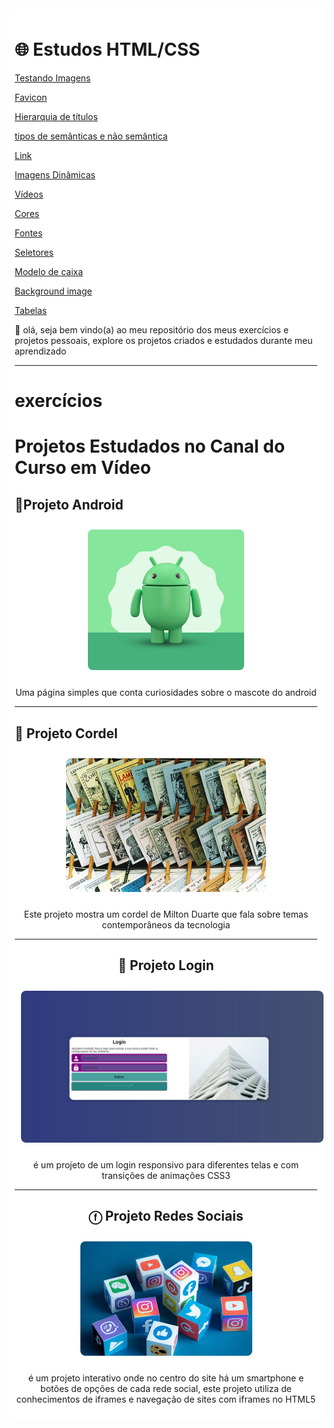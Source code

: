 <link rel="stylesheet" href="style-readme.css">
<div style="background-color: white; padding:10px; margin: auto; border-radius: 10px;">

<h1>🌐 Estudos HTML/CSS</h1>

<a href="https://ygorhenriquelima.github.io/estudos_Desenvolvimento_web/exercicios/ex003/index.html">Testando Imagens</a>

<a href="https://ygorhenriquelima.github.io/estudos_Desenvolvimento_web/exercicios/ex004/index.html">Favicon</a>

<a href="https://ygorhenriquelima.github.io/estudos_Desenvolvimento_web/exercicios/ex006/index.html">Hierarquia de títulos</a>

<a href="https://ygorhenriquelima.github.io/estudos_Desenvolvimento_web/exercicios/ex008a/index.html">tipos de semânticas e não semântica</a>

<a href="https://ygorhenriquelima.github.io/estudos_Desenvolvimento_web/exercicios/ex010/index.html">Link</a>

<a href="https://ygorhenriquelima.github.io/estudos_Desenvolvimento_web/exercicios/ex011/index.html">Imagens Dinâmicas</a>

<a href="https://ygorhenriquelima.github.io/estudos_Desenvolvimento_web/exercicios/ex012/index.html">Vídeos</a>

<a href="https://ygorhenriquelima.github.io/estudos_Desenvolvimento_web/exercicios/ex016/cor01.html">Cores</a>

<a href="https://ygorhenriquelima.github.io/estudos_Desenvolvimento_web/exercicios/ex017/fonte01.html">Fontes</a>

<a href="https://ygorhenriquelima.github.io/estudos_Desenvolvimento_web/exercicios/ex019/seletor01.html">Seletores</a>

<a href="https://ygorhenriquelima.github.io/estudos_Desenvolvimento_web/exercicios/ex022/caixa01.html">Modelo de caixa</a>

<a href="https://ygorhenriquelima.github.io/estudos_Desenvolvimento_web/exercicios/ex023/fundo001.html">Background image</a>

<a href="https://ygorhenriquelima.github.io/estudos_Desenvolvimento_web/exercicios/ex024/tabela001.html">Tabelas</a>
<a href=""></a>
<a href=""></a>

<p>
🎯 olá, seja bem vindo(a) ao meu repositório dos meus exercícios e projetos pessoais, explore os projetos criados e estudados durante meu aprendizado
</p>

<hr>
<h1>exercícios</h1>


<h1> Projetos Estudados no Canal do Curso em Vídeo </h1>

<h2>📱Projeto Android</h2>
<div style="text-align:center;">
<a href="https://ygorhenriquelima.github.io/estudos_Desenvolvimento_web/projetos/Projeto_android/index.html" target="_blank">
    <img src="README-imgs/android.jpeg" alt="Projeto Android" style="border-radius: 8px; margin: 10px;">
</a>
<p>Uma página simples que conta curiosidades sobre o mascote do android</p>
</div>

<hr>

<h2> 📜 Projeto Cordel </h2>
<div style="text-align:center;">
<a href="https://ygorhenriquelima.github.io/estudos_Desenvolvimento_web/projetos/projeto_cordel/index.html" target="_blank">
    <img src="README-imgs/Literatura_de_cordel.jpg" alt="Projeto Cordel" style="border-radius: 8px; margin: 10px;">
</a>
<p>Este projeto mostra um cordel de Milton Duarte que fala sobre temas contemporâneos da tecnologia</p>

<hr>

<h2>👤 Projeto Login </h2>
<div style="text-align:center;">
<a href="https://ygorhenriquelima.github.io/estudos_Desenvolvimento_web/projetos/Projeto_Login/index.html" target="_blank">
    <img src="README-imgs/login.png" alt="Projeto Login" style="border-radius: 8px; margin: 10px;">
</a>
<p>é um projeto de um login responsivo para diferentes telas e com transições de animações CSS3</p>

<hr>

<h2>ⓕ Projeto Redes Sociais </h2>
<div style="text-align:center;">
<a href="https://ygorhenriquelima.github.io/estudos_Desenvolvimento_web/projetos/Projeto_redes_sociais/index.html" target="_blank">
    <img src="README-imgs/redes-sociais.jpeg" alt="Projeto redes sociais" style="border-radius: 8px; margin: 10px;">
</a>
<p>é um projeto interativo onde no centro do site há um smartphone e botões de opções de cada rede social, este projeto utiliza de conhecimentos de iframes e navegação de sites com iframes no HTML5</p>

</div>